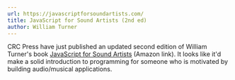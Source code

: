 ```yaml
---
url: https://javascriptforsoundartists.com/
title: JavaScript for Sound Artists (2nd ed)
author: William Turner
---
```


CRC Press have just published an updated second edition of William Turner's book [JavaScript for Sound Artists](https://amzn.to/3BW2VSv) (Amazon link). It looks like it'd make a solid introduction to programming for someone who is motivated by building audio/musical applications.
